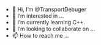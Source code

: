 - 👋 Hi, I’m @TransportDebuger
- 👀 I’m interested in ...
- 🌱 I’m currently learning C++. 
- 💞️ I’m looking to collaborate on ...
- 📫 How to reach me ...

<!---
TransportDebuger/TransportDebuger is a ✨ special ✨ repository because its `README.md` (this file) appears on your GitHub profile.
You can click the Preview link to take a look at your changes.
--->
